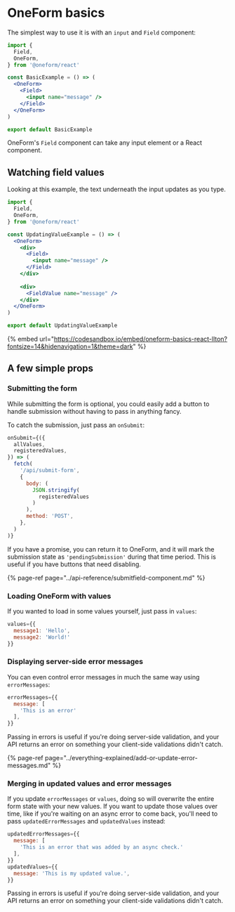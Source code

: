 # OneForm basics

The simplest way to use it is with an `input` and `Field` component:

```jsx
import {
  Field,
  OneForm,
} from '@oneform/react'

const BasicExample = () => (
  <OneForm>
    <Field>
      <input name="message" />
    </Field>
  </OneForm>
)

export default BasicExample
```

OneForm's `Field` component can take any input element or a React component.

## Watching field values

Looking at this example, the text underneath the input updates as you type.

```jsx
import {
  Field,
  OneForm,
} from '@oneform/react'

const UpdatingValueExample = () => (
  <OneForm>
    <div>
      <Field>
        <input name="message" />
      </Field>
    </div>
    
    <div>
      <FieldValue name="message" />
    </div>
  </OneForm>
)

export default UpdatingValueExample 
```

{% embed url="https://codesandbox.io/embed/oneform-basics-react-llton?fontsize=14&hidenavigation=1&theme=dark" %}

## A few simple props

### Submitting the form

While submitting the form is optional, you could easily add a button to handle submission without having to pass in anything fancy.

To catch the submission, just pass an `onSubmit`:

```javascript
onSubmit={({
  allValues,
  registeredValues,
}) => (
  fetch(
    '/api/submit-form',
    {
      body: (
        JSON.stringify(
          registeredValues
        )
      ),
      method: 'POST',
    },
  )
)}
```

If you have a promise, you can return it to OneForm, and it will mark the submission state as `'pendingSubmission'` during that time period. This is useful if you have buttons that need disabling.

{% page-ref page="../api-reference/submitfield-component.md" %}

### Loading OneForm with values

If you wanted to load in some values yourself, just pass in `values`:

```javascript
values={{
  message1: 'Hello',
  message2: 'World!'
}}
```

### Displaying server-side error messages

You can even control error messages in much the same way using `errorMessages`:

```javascript
errorMessages={{
  message: [
    'This is an error'
  ],
}}
```

Passing in errors is useful if you're doing server-side validation, and your API returns an error on something your client-side validations didn't catch.

{% page-ref page="../everything-explained/add-or-update-error-messages.md" %}

### Merging in updated values and error messages

If you update `errorMessages` or `values`, doing so will overwrite the entire form state with your new values. If you want to update those values over time, like if you're waiting on an async error to come back, you'll need to pass `updatedErrorMessages` and `updatedValues` instead:

```javascript
updatedErrorMessages={{
  message: [
    'This is an error that was added by an async check.'
  ],
}}
updatedValues={{
  message: 'This is my updated value.',
}}
```

Passing in errors is useful if you're doing server-side validation, and your API returns an error on something your client-side validations didn't catch.

